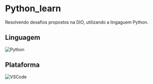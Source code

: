 # Python_learn
Resolvendo desafios propostos na DIO, utilizando a lingaguem Python.

## Linguagem
![Python](https://img.shields.io/badge/Python-000?style=for-the-badge&logo=python)

## Plataforma
![VSCode](https://img.shields.io/badge/VSCode-%23007ACC?style=for-the-badge&logo=visual-studio-code&logoColor=white)

